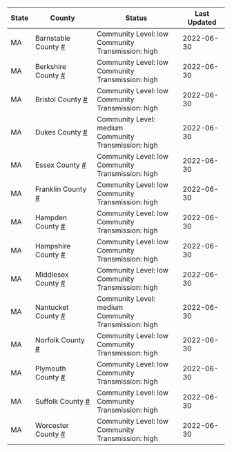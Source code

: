 State | County | Status | Last Updated
--- | --- | --- | --- 
MA | Barnstable County <a href="#barnstable_county">#</a> | <a name="barnstable_county"></a>Community Level: low<br/>Community Transmission: high | 2022-06-30
MA | Berkshire County <a href="#berkshire_county">#</a> | <a name="berkshire_county"></a>Community Level: low<br/>Community Transmission: high | 2022-06-30
MA | Bristol County <a href="#bristol_county">#</a> | <a name="bristol_county"></a>Community Level: low<br/>Community Transmission: high | 2022-06-30
MA | Dukes County <a href="#dukes_county">#</a> | <a name="dukes_county"></a>Community Level: medium<br/>Community Transmission: high | 2022-06-30
MA | Essex County <a href="#essex_county">#</a> | <a name="essex_county"></a>Community Level: low<br/>Community Transmission: high | 2022-06-30
MA | Franklin County <a href="#franklin_county">#</a> | <a name="franklin_county"></a>Community Level: low<br/>Community Transmission: high | 2022-06-30
MA | Hampden County <a href="#hampden_county">#</a> | <a name="hampden_county"></a>Community Level: low<br/>Community Transmission: high | 2022-06-30
MA | Hampshire County <a href="#hampshire_county">#</a> | <a name="hampshire_county"></a>Community Level: low<br/>Community Transmission: high | 2022-06-30
MA | Middlesex County <a href="#middlesex_county">#</a> | <a name="middlesex_county"></a>Community Level: low<br/>Community Transmission: high | 2022-06-30
MA | Nantucket County <a href="#nantucket_county">#</a> | <a name="nantucket_county"></a>Community Level: medium<br/>Community Transmission: high | 2022-06-30
MA | Norfolk County <a href="#norfolk_county">#</a> | <a name="norfolk_county"></a>Community Level: low<br/>Community Transmission: high | 2022-06-30
MA | Plymouth County <a href="#plymouth_county">#</a> | <a name="plymouth_county"></a>Community Level: low<br/>Community Transmission: high | 2022-06-30
MA | Suffolk County <a href="#suffolk_county">#</a> | <a name="suffolk_county"></a>Community Level: low<br/>Community Transmission: high | 2022-06-30
MA | Worcester County <a href="#worcester_county">#</a> | <a name="worcester_county"></a>Community Level: low<br/>Community Transmission: high | 2022-06-30
